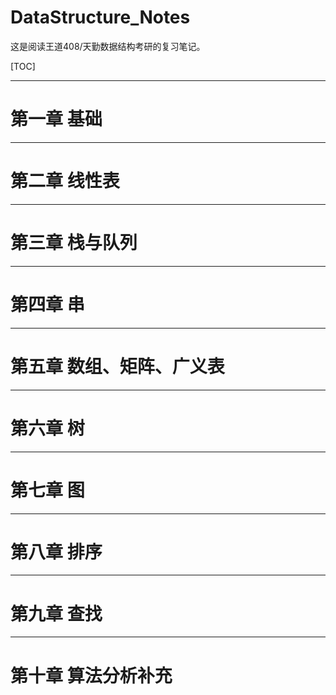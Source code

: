 # DataStructure_Notes
这是阅读王道408/天勤数据结构考研的复习笔记。

[TOC]



------



# 第一章 基础





------



# 第二章 线性表





------



# 第三章 栈与队列





------



# 第四章 串





------



# 第五章 数组、矩阵、广义表





------



# 第六章 树





------



# 第七章 图





------



# 第八章 排序





------



# 第九章 查找





------



# 第十章 算法分析补充







